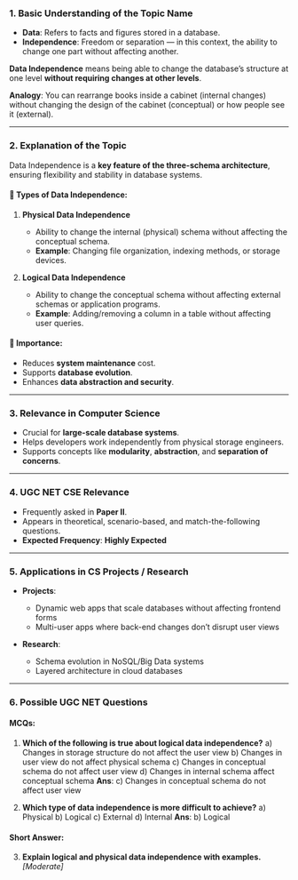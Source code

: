 ### 1. **Basic Understanding of the Topic Name**

* **Data**: Refers to facts and figures stored in a database.
* **Independence**: Freedom or separation — in this context, the ability to change one part without affecting another.

**Data Independence** means being able to change the database’s structure at one level **without requiring changes at other levels**.

**Analogy**: You can rearrange books inside a cabinet (internal changes) without changing the design of the cabinet (conceptual) or how people see it (external).

---

### 2. **Explanation of the Topic**

Data Independence is a **key feature of the three-schema architecture**, ensuring flexibility and stability in database systems.

#### 🔹 Types of Data Independence:

1. **Physical Data Independence**

   * Ability to change the internal (physical) schema without affecting the conceptual schema.
   * **Example**: Changing file organization, indexing methods, or storage devices.

2. **Logical Data Independence**

   * Ability to change the conceptual schema without affecting external schemas or application programs.
   * **Example**: Adding/removing a column in a table without affecting user queries.

#### 🔹 Importance:

* Reduces **system maintenance** cost.
* Supports **database evolution**.
* Enhances **data abstraction and security**.

---

### 3. **Relevance in Computer Science**

* Crucial for **large-scale database systems**.
* Helps developers work independently from physical storage engineers.
* Supports concepts like **modularity**, **abstraction**, and **separation of concerns**.

---

### 4. **UGC NET CSE Relevance**

* Frequently asked in **Paper II**.
* Appears in theoretical, scenario-based, and match-the-following questions.
* **Expected Frequency**: **Highly Expected**

---

### 5. **Applications in CS Projects / Research**

* **Projects**:

  * Dynamic web apps that scale databases without affecting frontend forms
  * Multi-user apps where back-end changes don’t disrupt user views
* **Research**:

  * Schema evolution in NoSQL/Big Data systems
  * Layered architecture in cloud databases

---

### 6. **Possible UGC NET Questions**

#### MCQs:

1. **Which of the following is true about logical data independence?**
   a) Changes in storage structure do not affect the user view
   b) Changes in user view do not affect physical schema
   c) Changes in conceptual schema do not affect user view
   d) Changes in internal schema affect conceptual schema
   **Ans**: c) Changes in conceptual schema do not affect user view

2. **Which type of data independence is more difficult to achieve?**
   a) Physical
   b) Logical
   c) External
   d) Internal
   **Ans**: b) Logical

#### Short Answer:

3. **Explain logical and physical data independence with examples.** *\[Moderate]*

